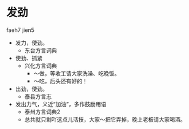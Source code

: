 # 发劲
faeh7 jien5
+ 发力，使劲。
  * 东台方言词典
+ 使劲、抓紧
  * 兴化方言词典
    - ～做，等收工请大家洗澡、吃晚饭。
    - ～吃，后头还有好的！
+ 出劲，使劲。
  * 泰县方言志
+ 发出力气，义近“加油”，多作鼓励用语
  * 泰州方言词典2
  - 总共就只剩吖这点儿活技，大家～把它弄掉，晚上老板请大家喝酒。

